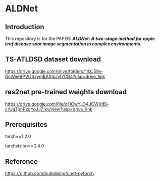 # ALDNet

## Introduction
This repository is for the PAPER: 
***ALDNet: A two-stage method for apple leaf disease spot image segmentation in complex environments.***

## TS-ATLDSD dataset download
https://drive.google.com/drive/folders/1IQJ58v-DcWee9PVU4xymBAXhjJyIYCB4?usp=drive_link

## res2net pre-trained weights download
https://drive.google.com/file/d/1CwY_O4JCWVtBi-crUgTpnPzgYoJJ7_kv/view?usp=drive_link

## Prerequisites
torch==1.2.0

torchvision==0.4.0

## Reference
https://github.com/bubbliiiing/unet-pytorch
